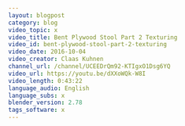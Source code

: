```yaml
---
layout: blogpost
category: blog
video_topic: x
video_title: Bent Plywood Stool Part 2 Texturing
video_id: bent-plywood-stool-part-2-texturing
video_date: 2016-10-04
video_creator: Claas Kuhnen
channel_url: /channel/UCEEDrQm92-KTIgxO1Dsg6YQ
video_url: https://youtu.be/dXXoWQk-W8I
video_length: 0:43:22
language_audio: English
language_subs: x
blender_version: 2.78
tags_software: x
---
```

